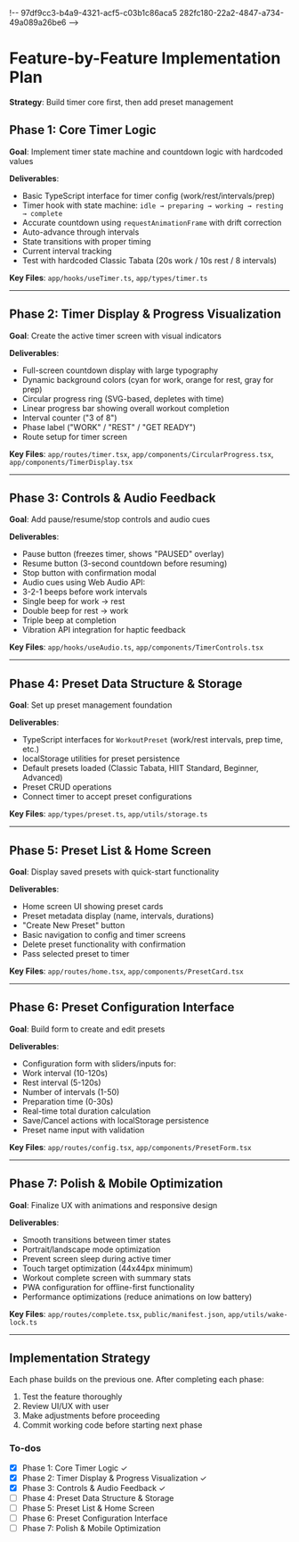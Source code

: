 !-- 97df9cc3-b4a9-4321-acf5-c03b1c86aca5 282fc180-22a2-4847-a734-49a089a26be6 -->

# Feature-by-Feature Implementation Plan

**Strategy**: Build timer core first, then add preset management

## Phase 1: Core Timer Logic

**Goal**: Implement timer state machine and countdown logic with hardcoded values

**Deliverables**:

- Basic TypeScript interface for timer config (work/rest/intervals/prep)
- Timer hook with state machine: `idle → preparing → working → resting → complete`
- Accurate countdown using `requestAnimationFrame` with drift correction
- Auto-advance through intervals
- State transitions with proper timing
- Current interval tracking
- Test with hardcoded Classic Tabata (20s work / 10s rest / 8 intervals)

**Key Files**: `app/hooks/useTimer.ts`, `app/types/timer.ts`

---

## Phase 2: Timer Display & Progress Visualization

**Goal**: Create the active timer screen with visual indicators

**Deliverables**:

- Full-screen countdown display with large typography
- Dynamic background colors (cyan for work, orange for rest, gray for prep)
- Circular progress ring (SVG-based, depletes with time)
- Linear progress bar showing overall workout completion
- Interval counter ("3 of 8")
- Phase label ("WORK" / "REST" / "GET READY")
- Route setup for timer screen

**Key Files**: `app/routes/timer.tsx`, `app/components/CircularProgress.tsx`, `app/components/TimerDisplay.tsx`

---

## Phase 3: Controls & Audio Feedback

**Goal**: Add pause/resume/stop controls and audio cues

**Deliverables**:

- Pause button (freezes timer, shows "PAUSED" overlay)
- Resume button (3-second countdown before resuming)
- Stop button with confirmation modal
- Audio cues using Web Audio API:
- 3-2-1 beeps before work intervals
- Single beep for work → rest
- Double beep for rest → work
- Triple beep at completion
- Vibration API integration for haptic feedback

**Key Files**: `app/hooks/useAudio.ts`, `app/components/TimerControls.tsx`

---

## Phase 4: Preset Data Structure & Storage

**Goal**: Set up preset management foundation

**Deliverables**:

- TypeScript interfaces for `WorkoutPreset` (work/rest intervals, prep time, etc.)
- localStorage utilities for preset persistence
- Default presets loaded (Classic Tabata, HIIT Standard, Beginner, Advanced)
- Preset CRUD operations
- Connect timer to accept preset configurations

**Key Files**: `app/types/preset.ts`, `app/utils/storage.ts`

---

## Phase 5: Preset List & Home Screen

**Goal**: Display saved presets with quick-start functionality

**Deliverables**:

- Home screen UI showing preset cards
- Preset metadata display (name, intervals, durations)
- "Create New Preset" button
- Basic navigation to config and timer screens
- Delete preset functionality with confirmation
- Pass selected preset to timer

**Key Files**: `app/routes/home.tsx`, `app/components/PresetCard.tsx`

---

## Phase 6: Preset Configuration Interface

**Goal**: Build form to create and edit presets

**Deliverables**:

- Configuration form with sliders/inputs for:
- Work interval (10-120s)
- Rest interval (5-120s)
- Number of intervals (1-50)
- Preparation time (0-30s)
- Real-time total duration calculation
- Save/Cancel actions with localStorage persistence
- Preset name input with validation

**Key Files**: `app/routes/config.tsx`, `app/components/PresetForm.tsx`

---

## Phase 7: Polish & Mobile Optimization

**Goal**: Finalize UX with animations and responsive design

**Deliverables**:

- Smooth transitions between timer states
- Portrait/landscape mode optimization
- Prevent screen sleep during active timer
- Touch target optimization (44x44px minimum)
- Workout complete screen with summary stats
- PWA configuration for offline-first functionality
- Performance optimizations (reduce animations on low battery)

**Key Files**: `app/routes/complete.tsx`, `public/manifest.json`, `app/utils/wake-lock.ts`

---

## Implementation Strategy

Each phase builds on the previous one. After completing each phase:

1. Test the feature thoroughly
2. Review UI/UX with user
3. Make adjustments before proceeding
4. Commit working code before starting next phase

### To-dos

- [x] Phase 1: Core Timer Logic ✓
- [x] Phase 2: Timer Display & Progress Visualization ✓
- [x] Phase 3: Controls & Audio Feedback ✓
- [ ] Phase 4: Preset Data Structure & Storage
- [ ] Phase 5: Preset List & Home Screen
- [ ] Phase 6: Preset Configuration Interface
- [ ] Phase 7: Polish & Mobile Optimization
